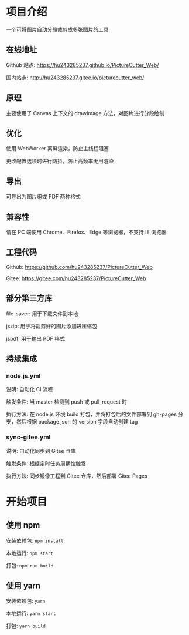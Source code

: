 # 项目介绍

一个可将图片自动分段裁剪成多张图片的工具

## 在线地址

Github 站点: https://hu243285237.github.io/PictureCutter_Web/

国内站点: http://hu243285237.gitee.io/picturecutter_web/

## 原理

主要使用了 Canvas 上下文的 drawImage 方法，对图片进行分段绘制

## 优化

使用 WebWorker 离屏渲染，防止主线程阻塞

更改配置选项时进行防抖，防止高频率无用渲染

## 导出

可导出为图片组或 PDF 两种格式

## 兼容性

请在 PC 端使用 Chrome、Firefox、Edge 等浏览器，不支持 IE 浏览器

## 工程代码

Github: https://github.com/hu243285237/PictureCutter_Web

Gitee: https://gitee.com/hu243285237/PictureCutter_Web

## 部分第三方库

file-saver: 用于下载文件到本地

jszip: 用于将裁剪好的图片添加进压缩包

jspdf: 用于输出 PDF 格式

## 持续集成

### node.js.yml

说明: 自动化 CI 流程

触发条件: 当 master 检测到 push 或 pull_request 时

执行方法: 在 node.js 环境 build 打包，并将打包后的文件部署到 gh-pages 分支，然后根据 package.json 的 version 字段自动创建 tag

### sync-gitee.yml

说明: 自动化同步到 Gitee 仓库

触发条件: 根据定时任务周期性触发

执行方法: 同步镜像工程到 Gitee 仓库，然后部署 Gitee Pages

# 开始项目

## 使用 npm

安装依赖包: `npm install`

本地运行: `npm start`

打包: `npm run build`

## 使用 yarn

安装依赖包: `yarn`

本地运行: `yarn start`

打包: `yarn build`
